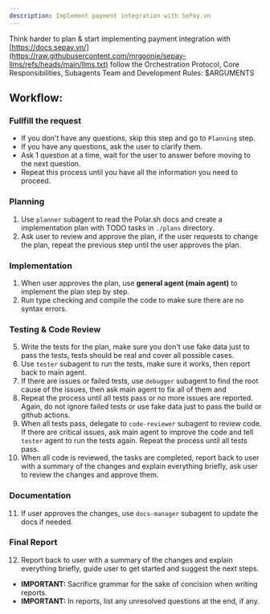 ```yaml
---
description: Implement payment integration with SePay.vn
---
```


Think harder to plan & start implementing payment integration with [https://docs.sepay.vn/](https://raw.githubusercontent.com/mrgoonie/sepay-llms/refs/heads/main/llms.txt) follow the Orchestration Protocol, Core Responsibilities, Subagents Team and Development Rules: 
<tasks>$ARGUMENTS</tasks>

## Workflow:

### Fullfill the request

* If you don't have any questions, skip this step and go to `Planning` step.
* If you have any questions, ask the user to clarify them.
* Ask 1 question at a time, wait for the user to answer before moving to the next question.
* Repeat this process until you have all the information you need to proceed.

### Planning

1. Use `planner` subagent to read the Polar.sh docs and create a implementation plan with TODO tasks in `./plans` directory.
2. Ask user to review and approve the plan, if the user requests to change the plan, repeat the previous step until the user approves the plan.

### Implementation

1. When user approves the plan, use **general agent (main agent)** to implement the plan step by step.
2. Run type checking and compile the code to make sure there are no syntax errors.

### Testing & Code Review

5. Write the tests for the plan, make sure you don't use fake data just to pass the tests, tests should be real and cover all possible cases.
6. Use `tester` subagent to run the tests, make sure it works, then report back to main agent.
7. If there are issues or failed tests, use `debugger` subagent to find the root cause of the issues, then ask main agent to fix all of them and 
8. Repeat the process until all tests pass or no more issues are reported. Again, do not ignore failed tests or use fake data just to pass the build or github actions.
9.  When all tests pass, delegate to `code-reviewer` subagent to review code. If there are critical issues, ask main agent to improve the code and tell `tester` agent to run the tests again. Repeat the process until all tests pass.
10. When all code is reviewed, the tasks are completed, report back to user with a summary of the changes and explain everything briefly, ask user to review the changes and approve them.

### Documentation

11. If user approves the changes, use `docs-manager` subagent to update the docs if needed.

### Final Report

12. Report back to user with a summary of the changes and explain everything briefly, guide user to get started and suggest the next steps.
- **IMPORTANT:** Sacrifice grammar for the sake of concision when writing reports.
- **IMPORTANT:** In reports, list any unresolved questions at the end, if any.
